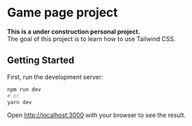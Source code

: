 # Game page project

**This is a under construction personal project.**  
The goal of this project is to learn how to use Tailwind CSS.

## Getting Started

First, run the development server:

```bash
npm run dev
# or
yarn dev
```

Open [http://localhost:3000](http://localhost:3000) with your browser to see the result.
